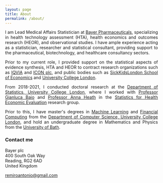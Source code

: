 ```yaml
---
layout: page
title: About
permalink: /about/
---
```


<p align="justify">I am Lead Medical Affairs Statistician at <a href="https://pharma.bayer.com/">Bayer Pharmaceuticals</a>, specializing in health technology assessment (HTA), health economics and outcomes research (HEOR), and observational studies. I have ample experience acting as a statistician, researcher and statistical consultant, providing support to the pharmaceutical, biotechnology, and healthcare consultancy sectors.</p>  

<p align="justify">Prior to my current role, I provided support on the statistical aspects of evidence synthesis, HTA and HEOR to contract research organizations such as <a href="https://www.iqvia.com/">IQVIA</a> and <a href="https://www.iconplc.com/">ICON plc</a>, and public bodies such as <a href="https://www.sickkids.ca/">SickKids</a. I also taught statistics modules and workshops at the <a href="https://www.lse.ac.uk/statistics">London School of Economics</a> and <a href="https://www.ucl.ac.uk/statistics/">University College London</a>. 
  
<p align="justify">From 2018-2021, I conducted doctoral research at the <a href="https://www.ucl.ac.uk/statistics/">Department of Statistics, University College London</a>, where I worked with <a href="http://www.statistica.it/gianluca/">Professor Gianluca Baio</a> and <a href="https://sites.google.com/site/annaheathstats/">Professor Anna Heath</a> in the <a href="https://egon.stats.ucl.ac.uk/research/statistics-health-economics/">Statistics for Health Economic Evaluation</a> research group.</p> 
  
[//]: # (<p align="justify">Projects included the development of methodological guidelines, the statistical analysis of outcome data within a variety of programming languages, and the submission of evidence dossiers to health technology assessment agencies. I played a vital role in the success of these submissions by constructing a sound and well-supported statistical case.</p>) 
  
<p align="justify">Prior to this, I have master's degrees in <a href="http://www.cs.ucl.ac.uk/prospective_students/msc_machine_learning/">Machine Learning</a> and <a href="https://www.ucl.ac.uk/prospective-students/graduate/research-degrees/financial-computing-mres-mphil-phd">Financial Computing</a> from the <a href="http://www.cs.ucl.ac.uk">Department of Computer Science, University College London</a>, and hold an undergraduate degree in Mathematics and Physics from the <a href="https://www.bath.ac.uk/">University of Bath</a>.</p>

### Contact me

Bayer plc<br/>
400 South Oak Way<br/>
Reading, RG2 6AD<br/>
United Kingdom<br/>

[remiroantonio@gmail.com](mailto:remiroantonio@gmail.com)<br/>
